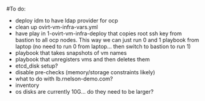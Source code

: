 #To do:

- deploy idm to have ldap provider for ocp
- clean up ovirt-vm-infra-vars.yml
- have play in 1-ovirt-vm-infra-deploy that copies root ssh key from bastion to all ocp nodes. This way we can just run 0 and 1 playbook from laptop (no need to run 0 from laptop... then switch to bastion to run 1)
- playbook that takes snapshots of vm names
- playbook that unregisters vms and then deletes them
- etcd_disk setup?
- disable pre-checks (memory/storage constraints likely)
- what to do with lb.rnelson-demo.com?
- inventory
- os disks are currently 10G... do they need to be larger?
